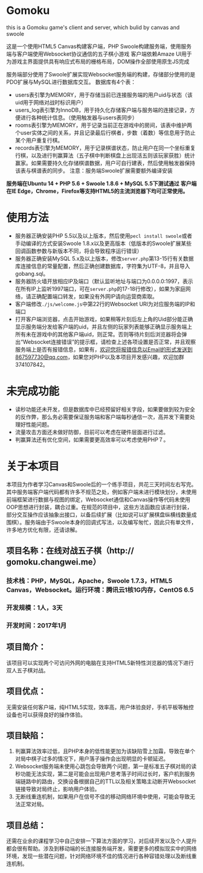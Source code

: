 # Gomoku
this is a Gomoku game's client and server, which bulid by canvas and swoole

这是一个使用HTML5 Canvas构建客户端，PHP Swoole构建服务端，使用服务端与客户端使用Websocket协议通信的五子棋小游戏
客户端依赖Amaze UI用于为游戏主界面提供具有响应式布局的栅格布局，DOM操作全部使用原生JS完成

服务端部分使用了Swoole扩展实现Websocket服务端的构建，存储部分使用的是PDO扩展与MySQL进行数据库交互。
数据库有4个表：
- users表引擎为MEMORY，用于存储当前已连接服务端的用户uid与状态（该uid用于网络对战时标识用户）
- users_log表引擎为InnoDB，用于持久化存储客户端与服务端的连接记录，方便进行各种统计信息。（使用触发器与users表同步）
- rooms表引擎为MEMORY，用于记录当前正在游戏中的房间，该表中维护两个user实体之间的关系，并且记录最后行棋者，步数（着数）等信息用于防止某个用户重复行棋。
- records表引擎为MEMORY，用于记录棋谱状态，防止用户在同一个坐标重复行棋，以及进行判赢算法（五子棋中判断棋盘上出现活五则该玩家获胜）统计赢家。如果需要持久化存储棋谱数据，用户可自行建表，然后使用触发器保持该表与棋谱表的同步。
注意：服务端Swoole扩展需要额外编译安装


**服务端在Ubuntu 14 + PHP 5.6 + Swoole 1.8.6 + MySQL 5.5下测试通过**
**客户端在IE Edge，Chrome，Firefox等支持HTML5的主流浏览器下均可正常使用。**

# 使用方法
- 服务器正确安装PHP 5.5以及以上版本，然后使用`pecl install swoole`或者手动编译的方式安装Swoole 1.8.x以及更高版本（低版本的Swoole扩展某些回调函数参数与新版本不同，将会导致程序运行错误）
- 服务器正确安装MySQL 5.x及以上版本，修改`server.php`第13-15行有关数据库连接信息的常量配置，然后正确创建数据库，字符集为UTF-8，并且导入gobang.sql。
- 服务器防火墙开放相应IP及端口（默认监听地址与端口为0.0.0.0:1997，表示在所有IP上监听1997端口，可在`server.php`的17-18行修改），如果为家庭网络，请正确配置端口转发，如果没有外网IP请向运营商索取。
- 客户端修改`./js/welcome.js`中第22行的Websocket URI为对应服务端的IP和端口
- 打开客户端浏览器，点击开始游戏，如果稍等片刻后左上角的Uid部分能正确显示服务端分发给客户端的uid，并且左侧的玩家列表能够正确显示服务端上所有未在游戏中的其他客户端uid，则正常。否则等待片刻后浏览器将会弹出“Websocket连接错误”的提示框，请检查上述各项设置是否正常，并且观察服务端上是否有报错信息，如果有，欢迎您将报错信息以Email的形式发送到867597730@qq.com，如果您对PHP以及本项目开发感兴趣，欢迎加群374107842。

# 未完成功能
- 读秒功能还未开发，但是数据库中已经预留好相关字段，如果要做到较为安全的反作弊，那么务必需要保证服务端和客户端每秒通信一次，高并发下需要处理好性能问题。
- 流量攻击方面还未做好防御，目前可以考虑在硬件层面进行过滤。
- 判赢算法还有优化空间，如果需要更高效率可以考虑使用PHP７。

# 关于本项目
本项目为作者学习Canvas和Swoole后的一个练手项目，共花三天时间左右写完。其中服务端客户端代码都有许多不规范之处，例如客户端未进行模块划分，未使用前端框架进行数据与视图的绑定，Websocket通信和Canvas操作等代码未使用OOP思想进行封装，耦合过重。在规范的项目中，这些方法函数应该进行封装，部分交互操作应该抽象出接口，以备后续扩展（比如说可以扩展棋盘纵横线数量成围棋）。服务端由于Swoole本身的回调式写法，以及编写匆忙，因此只有单文件，许多地方优化有限，还请谅解。

## 项目名称：在线对战五子棋（http:// gomoku.changwei.me）
### 技术栈：PHP，MySQL，Apache，Swoole 1.7.3，HTML5 Canvas，Websocket。运行环境：腾讯云1核1G内存，CentOS 6.5
### 开发规模：1人，3天
### 开发时间：2017年1月
## 项目简介：
该项目可以实现两个可访问外网的电脑在支持HTML5新特性浏览器的情况下进行双人五子棋对战。
## 项目优点：
无需安装任何客户端，纯HTML5实现，效率高，用户体验良好，手机平板等触控设备也可以获得良好的操作体验。
## 项目缺陷：
1.	判赢算法效率过低，且PHP本身的低性能更加为该缺陷雪上加霜，导致在单个对局中棋子过多的情况下，用户落子操作会出现明显的卡顿延迟。
2.	Websocket服务端未使用心跳包会导致两个问题，第一是标准五子棋对局的读秒功能无法实现，第二是可能会出现用户思考落子时间过长时，客户机到服务端链路中的路由，交换设备根据自己的TTL以及相关策略主动断开Websocket链接导致对局终止，影响用户体验。
3.	无断线重连机制，如果用户在信号不佳的移动网络环境中使用，可能会导致无法正常对局。
## 项目总结：
还需在业余的课程学习中自己安排一下算法方面的学习，对后续开发以及个人提升都会很有帮助。涉及到移动端的长连接服务端开发，需要更多的模拟现实中的网络环境，发现一些潜在问题，针对网络环境不佳的情况进行各种容错处理以及断线重连机制。
